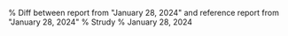 % Diff between report from "January 28, 2024" and reference report from "January 28, 2024"
% Strudy
% January 28, 2024



